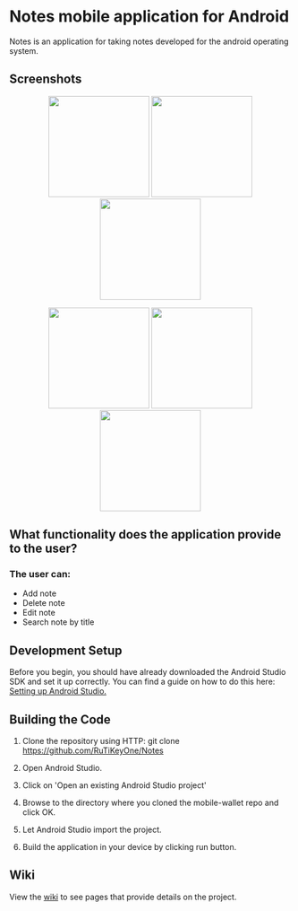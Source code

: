 # Notes mobile application for Android

Notes is an application for taking notes developed for the android operating system.

## Screenshots

<p align="center">
  <img src="https://i.ibb.co/ZMJ0Nj6/1.png" width="180"/>
  <img src="https://i.ibb.co/khZ7fMH/3.png" width="180"/>
  <img src="https://i.ibb.co/vH3qXMR/4.png" width="180"/>
</p>

<p align="center">
   <img src="https://i.ibb.co/DKc3tyG/6.png" width="180"/> 
  <img src="https://i.ibb.co/mX3hFrx/7.png" width="180"/>
  <img src="https://i.ibb.co/7bw4ZmR/8.png" width="180"/>
</p>

## What functionality does the application provide to the user?

### The user can:
* Add note
* Delete note 
* Edit note
* Search note by title

## Development Setup

Before you begin, you should have already downloaded the Android Studio SDK and set it up correctly. You can find a guide on how to do this here: [Setting up Android Studio.](http://developer.android.com/sdk/installing/index.html?pkg=studio)

## Building the Code

1. Clone the repository using HTTP: git clone https://github.com/RuTiKeyOne/Notes
2. Open Android Studio.

3. Click on 'Open an existing Android Studio project'

4. Browse to the directory where you cloned the mobile-wallet repo and click OK.

5. Let Android Studio import the project.

6. Build the application in your device by clicking run button.

## Wiki

View the [wiki](https://github.com/RuTiKeyOne/Notes-mobile-app/blob/main/wiki/Wiki.md) to see pages that provide details on the project.
